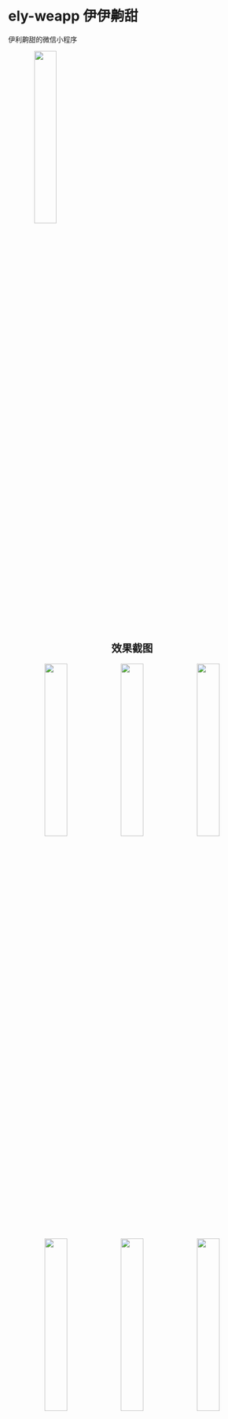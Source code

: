 
<h1>ely-weapp 伊伊齁甜</h1>

伊利齁甜的微信小程序

<img src="https://user-images.githubusercontent.com/20333663/187180776-7079ec67-428c-46cd-a15f-a05a8eeedb7d.png" style="width: 30%;text-align: center;">


<div style="width: 100%;text-align: center;">
  <h2>效果截图</h2>
  <img src="https://user-images.githubusercontent.com/20333663/187182161-9c6559fb-e3de-4017-b220-041df6972bba.png" style="width: 30%;">
  <img src="https://user-images.githubusercontent.com/20333663/187183093-15640e71-4b71-4845-9136-a7d7bf0ab11c.png" style="width: 30%;">
  <img src="https://user-images.githubusercontent.com/20333663/187183121-4f13821d-112b-4ec8-a851-43ac3a2dfdba.png" style="width: 30%;">
  <img src="https://user-images.githubusercontent.com/20333663/187183147-f61da17c-19d3-4c6e-8fd9-22bdca16ce7c.png" style="width: 30%;">
  <img src="https://user-images.githubusercontent.com/20333663/187183186-5c117e86-89bd-473f-89dc-9a5b07e72180.png" style="width: 30%;">
  <img src="https://user-images.githubusercontent.com/20333663/189540084-40babc84-8b32-4449-8b56-f8e12c321854.png" style="width: 30%;">
</div>
